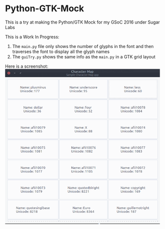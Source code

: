 # Python-GTK-Mock
This is a try at making the Python/GTK Mock for my GSoC 2016 under Sugar Labs

This is a Work In Progress: 

1. The `main.py` file only shows the number of glyphs in the font and then traverses the font to display all the glyph names
2. The `guiTry.py` shows the same info as the `main.py` in a GTK grid layout 

Here is a screenshot:
![screenshot](./pic.png)

